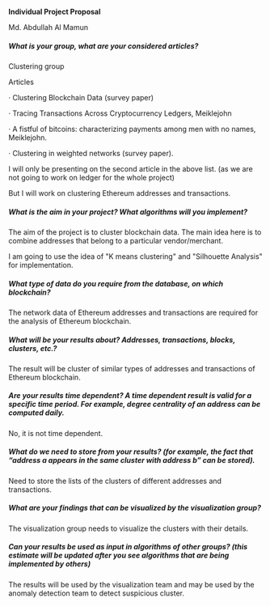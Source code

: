**Individual Project Proposal**

Md. Abdullah Al Mamun

##### What is your group, what are your considered articles?

Clustering group

  

Articles

·    Clustering Blockchain Data (survey paper)

·    Tracing Transactions Across Cryptocurrency Ledgers, Meiklejohn

·    A fistful of bitcoins: characterizing payments among men with no names, Meiklejohn.

·    Clustering in weighted networks (survey paper).

I will only be presenting on the second article in the above list. (as we are not going to work on ledger for the whole project)

But I will work on clustering Ethereum addresses and transactions. 

  

##### What is the aim in your project? What algorithms will you implement?

The aim of the project is to cluster blockchain data. The main idea here is to combine addresses that belong to a particular vendor/merchant.

I am going to use the idea of  "K means clustering" and "Silhouette Analysis" for implementation.

##### What type of data do you require from the database, on which blockchain?

The network data of Ethereum addresses and transactions are required for the analysis of Ethereum blockchain.

##### What will be your results about? Addresses, transactions, blocks, clusters, etc.?

The result will be cluster of similar types of  addresses and transactions of Ethereum blockchain.

##### Are your results time dependent? A time dependent result is valid for a specific time period. For example, degree centrality of an address can be computed daily.

No, it is not time dependent.

##### What do we need to store from your results? (for example, the fact that “address a appears in the same cluster with address b” can be stored).

Need to store the lists of the clusters of different addresses and transactions. 

##### What are your findings that can be visualized by the visualization group?

The visualization group needs to visualize the clusters with their details.

##### Can your results be used as input in algorithms of other groups? (this estimate will be updated after you see algorithms that are being implemented by others)

The results will be used by the visualization team and may be used by the anomaly detection team to detect suspicious cluster.

